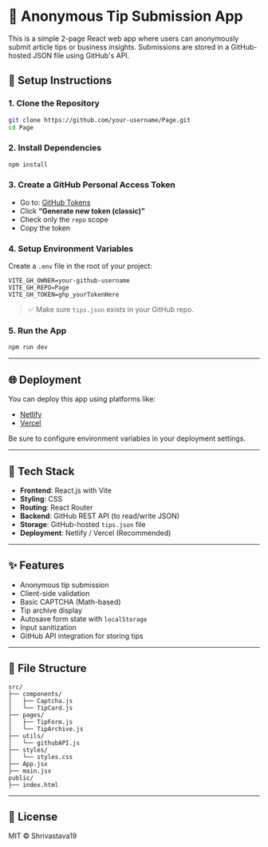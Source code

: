# 📝 Anonymous Tip Submission App

This is a simple 2-page React web app where users can anonymously submit article tips or business insights. Submissions are stored in a GitHub-hosted JSON file using GitHub's API.

## 🔧 Setup Instructions

### 1. Clone the Repository

```bash
git clone https://github.com/your-username/Page.git
cd Page
```

### 2. Install Dependencies

```bash
npm install
```

### 3. Create a GitHub Personal Access Token

- Go to: [GitHub Tokens](https://github.com/settings/tokens)
- Click **“Generate new token (classic)”**
- Check only the `repo` scope
- Copy the token

### 4. Setup Environment Variables

Create a `.env` file in the root of your project:

```
VITE_GH_OWNER=your-github-username
VITE_GH_REPO=Page
VITE_GH_TOKEN=ghp_yourTokenHere
```

> ✅ Make sure `tips.json` exists in your GitHub repo.

### 5. Run the App

```bash
npm run dev
```

---

## 🌐 Deployment

You can deploy this app using platforms like:
- [Netlify](https://netlify.com)
- [Vercel](https://vercel.com)

Be sure to configure environment variables in your deployment settings.

---

## 🧰 Tech Stack

- **Frontend**: React.js with Vite
- **Styling**: CSS
- **Routing**: React Router
- **Backend**: GitHub REST API (to read/write JSON)
- **Storage**: GitHub-hosted `tips.json` file
- **Deployment**: Netlify / Vercel (Recommended)

---

## ✨ Features

- Anonymous tip submission
- Client-side validation
- Basic CAPTCHA (Math-based)
- Tip archive display
- Autosave form state with `localStorage`
- Input sanitization
- GitHub API integration for storing tips

---

## 📁 File Structure

```
src/
├── components/
│   ├── Captcha.js
│   └── TipCard.js
├── pages/
│   ├── TipForm.js
│   └── TipArchive.js
├── utils/
│   └── githubAPI.js
├── styles/
│   └── styles.css
├── App.jsx
├── main.jsx
public/
├── index.html
```

---

## 📄 License

MIT © Shrivastava19
